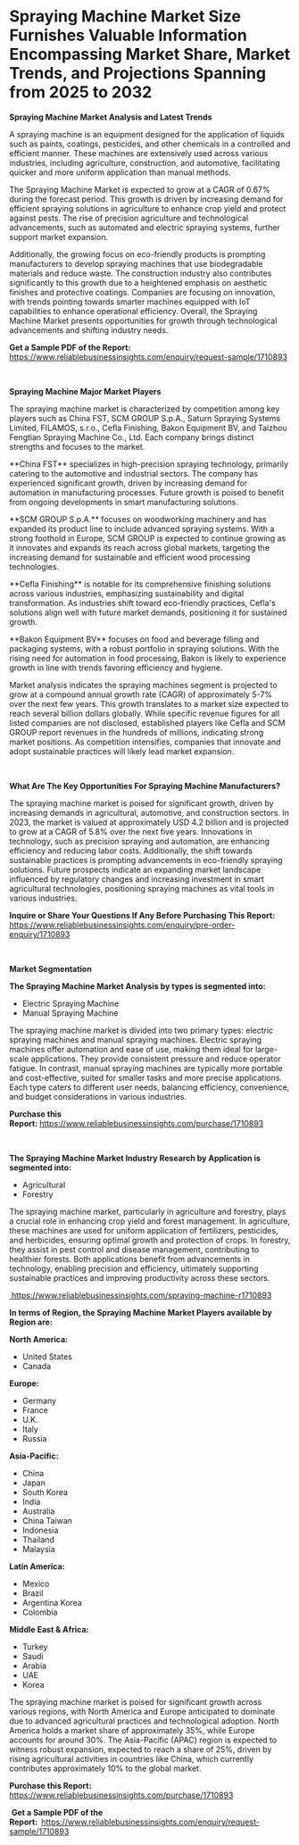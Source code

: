 <p><h1>Spraying Machine Market Size Furnishes Valuable Information Encompassing Market Share, Market Trends, and Projections Spanning from 2025 to 2032</h1></p><p><strong>Spraying Machine Market Analysis and Latest Trends</strong></p>
<p><p>A spraying machine is an equipment designed for the application of liquids such as paints, coatings, pesticides, and other chemicals in a controlled and efficient manner. These machines are extensively used across various industries, including agriculture, construction, and automotive, facilitating quicker and more uniform application than manual methods.</p><p>The Spraying Machine Market is expected to grow at a CAGR of 0.67% during the forecast period. This growth is driven by increasing demand for efficient spraying solutions in agriculture to enhance crop yield and protect against pests. The rise of precision agriculture and technological advancements, such as automated and electric spraying systems, further support market expansion. </p><p>Additionally, the growing focus on eco-friendly products is prompting manufacturers to develop spraying machines that use biodegradable materials and reduce waste. The construction industry also contributes significantly to this growth due to a heightened emphasis on aesthetic finishes and protective coatings. Companies are focusing on innovation, with trends pointing towards smarter machines equipped with IoT capabilities to enhance operational efficiency. Overall, the Spraying Machine Market presents opportunities for growth through technological advancements and shifting industry needs.</p></p>
<p><strong>Get a Sample PDF of the Report:&nbsp;</strong> <a href="https://www.reliablebusinessinsights.com/enquiry/request-sample/1710893?utm_campaign=3176&utm_medium=2&utm_source=Github&utm_content=ia&utm_term=16042025&utm_id=spraying-machine">https://www.reliablebusinessinsights.com/enquiry/request-sample/1710893</a></p>
<p>&nbsp;</p>
<p><strong>Spraying Machine Major Market Players</strong></p>
<p><p>The spraying machine market is characterized by competition among key players such as China FST, SCM GROUP S.p.A., Saturn Spraying Systems Limited, FILAMOS, s.r.o., Cefla Finishing, Bakon Equipment BV, and Taizhou Fengtian Spraying Machine Co., Ltd. Each company brings distinct strengths and focuses to the market.</p><p>**China FST** specializes in high-precision spraying technology, primarily catering to the automotive and industrial sectors. The company has experienced significant growth, driven by increasing demand for automation in manufacturing processes. Future growth is poised to benefit from ongoing developments in smart manufacturing solutions.</p><p>**SCM GROUP S.p.A.** focuses on woodworking machinery and has expanded its product line to include advanced spraying systems. With a strong foothold in Europe, SCM GROUP is expected to continue growing as it innovates and expands its reach across global markets, targeting the increasing demand for sustainable and efficient wood processing technologies.</p><p>**Cefla Finishing** is notable for its comprehensive finishing solutions across various industries, emphasizing sustainability and digital transformation. As industries shift toward eco-friendly practices, Cefla's solutions align well with future market demands, positioning it for sustained growth.</p><p>**Bakon Equipment BV** focuses on food and beverage filling and packaging systems, with a robust portfolio in spraying solutions. With the rising need for automation in food processing, Bakon is likely to experience growth in line with trends favoring efficiency and hygiene.</p><p>Market analysis indicates the spraying machines segment is projected to grow at a compound annual growth rate (CAGR) of approximately 5-7% over the next few years. This growth translates to a market size expected to reach several billion dollars globally. While specific revenue figures for all listed companies are not disclosed, established players like Cefla and SCM GROUP report revenues in the hundreds of millions, indicating strong market positions. As competition intensifies, companies that innovate and adopt sustainable practices will likely lead market expansion.</p></p>
<p>&nbsp;</p>
<p><strong>What Are The Key Opportunities For Spraying Machine Manufacturers?</strong></p>
<p><p>The spraying machine market is poised for significant growth, driven by increasing demands in agricultural, automotive, and construction sectors. In 2023, the market is valued at approximately USD 4.2 billion and is projected to grow at a CAGR of 5.8% over the next five years. Innovations in technology, such as precision spraying and automation, are enhancing efficiency and reducing labor costs. Additionally, the shift towards sustainable practices is prompting advancements in eco-friendly spraying solutions. Future prospects indicate an expanding market landscape influenced by regulatory changes and increasing investment in smart agricultural technologies, positioning spraying machines as vital tools in various industries.</p></p>
<p><strong>Inquire or Share Your Questions If Any Before Purchasing This Report:</strong> <a href="https://www.reliablebusinessinsights.com/enquiry/pre-order-enquiry/1710893?utm_campaign=3176&utm_medium=2&utm_source=Github&utm_content=ia&utm_term=16042025&utm_id=spraying-machine">https://www.reliablebusinessinsights.com/enquiry/pre-order-enquiry/1710893</a></p>
<p>&nbsp;</p>
<p><strong>Market Segmentation</strong></p>
<p><strong>The Spraying Machine Market Analysis by types is segmented into:</strong></p>
<p><ul><li>Electric Spraying Machine</li><li>Manual Spraying Machine</li></ul></p>
<p><p>The spraying machine market is divided into two primary types: electric spraying machines and manual spraying machines. Electric spraying machines offer automation and ease of use, making them ideal for large-scale applications. They provide consistent pressure and reduce operator fatigue. In contrast, manual spraying machines are typically more portable and cost-effective, suited for smaller tasks and more precise applications. Each type caters to different user needs, balancing efficiency, convenience, and budget considerations in various industries.</p></p>
<p><strong>Purchase this Report:&nbsp;</strong><a href="https://www.reliablebusinessinsights.com/purchase/1710893?utm_campaign=3176&utm_medium=2&utm_source=Github&utm_content=ia&utm_term=16042025&utm_id=spraying-machine">https://www.reliablebusinessinsights.com/purchase/1710893</a></p>
<p>&nbsp;</p>
<p><strong>The Spraying Machine Market Industry Research by Application is segmented into:</strong></p>
<p><ul><li>Agricultural</li><li>Forestry</li></ul></p>
<p><p>The spraying machine market, particularly in agriculture and forestry, plays a crucial role in enhancing crop yield and forest management. In agriculture, these machines are used for uniform application of fertilizers, pesticides, and herbicides, ensuring optimal growth and protection of crops. In forestry, they assist in pest control and disease management, contributing to healthier forests. Both applications benefit from advancements in technology, enabling precision and efficiency, ultimately supporting sustainable practices and improving productivity across these sectors.</p></p>
<p><a href="https://www.reliablebusinessinsights.com/spraying-machine-r1710893?utm_campaign=3176&utm_medium=2&utm_source=Github&utm_content=ia&utm_term=16042025&utm_id=spraying-machine">&nbsp;https://www.reliablebusinessinsights.com/spraying-machine-r1710893</a></p>
<p><strong>In terms of Region, the Spraying Machine Market Players available by Region are:</strong></p>
<p>
    <p> <strong> North America: </strong>
        <ul>
            <li>United States</li>
            <li>Canada</li>
        </ul>
        </p> 
    <p> <strong> Europe: </strong>
        <ul>
            <li>Germany</li>
            <li>France</li>
            <li>U.K.</li>
            <li>Italy</li>
            <li>Russia</li>
        </ul>
        </p> 
    <p> <strong> Asia-Pacific: </strong>
        <ul>
            <li>China</li>
            <li>Japan</li>
            <li>South Korea</li>
            <li>India</li>
            <li>Australia</li>
            <li>China Taiwan</li>
            <li>Indonesia</li>
            <li>Thailand</li>
            <li>Malaysia</li>
        </ul>
        </p> 
    <p> <strong> Latin America: </strong>
        <ul>
            <li>Mexico</li>
            <li>Brazil</li>
            <li>Argentina Korea</li>
            <li>Colombia</li>
        </ul>
        </p> 
    <p> <strong> Middle East & Africa: </strong>
        <ul>
            <li>Turkey</li>
            <li>Saudi</li>
            <li>Arabia</li>
            <li>UAE</li>
            <li>Korea</li>
        </ul>
    </p>
    </p>
<p><p>The spraying machine market is poised for significant growth across various regions, with North America and Europe anticipated to dominate due to advanced agricultural practices and technological adoption. North America holds a market share of approximately 35%, while Europe accounts for around 30%. The Asia-Pacific (APAC) region is expected to witness robust expansion, expected to reach a share of 25%, driven by rising agricultural activities in countries like China, which currently contributes approximately 10% to the global market.</p></p>
<p><strong>Purchase this Report: </strong><a href="https://www.reliablebusinessinsights.com/purchase/1710893?utm_campaign=3176&utm_medium=2&utm_source=Github&utm_content=ia&utm_term=16042025&utm_id=spraying-machine">https://www.reliablebusinessinsights.com/purchase/1710893</a></p>
<p>&nbsp;<strong>Get a Sample PDF of the Report:&nbsp;&nbsp;</strong><a href="https://www.reliablebusinessinsights.com/enquiry/request-sample/1710893?utm_campaign=3176&utm_medium=2&utm_source=Github&utm_content=ia&utm_term=16042025&utm_id=spraying-machine">https://www.reliablebusinessinsights.com/enquiry/request-sample/1710893</a></p>
<p><strong></strong></p>
<p><p></p><p></p><p></p></p>